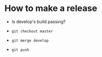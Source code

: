 # How to make a release

* Is develop's build passing?

* `git checkout master`

* `git merge develop`

* `git push`